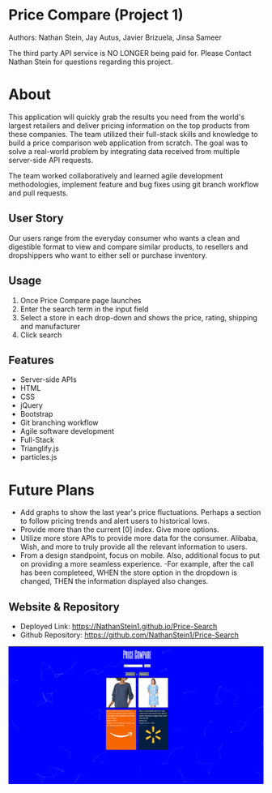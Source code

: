 # Price Compare (Project 1)
Authors: Nathan Stein, Jay Autus, Javier Brizuela, Jinsa Sameer

The third party API service is NO LONGER being paid for. Please Contact Nathan Stein for questions regarding this project.
# About
This application will quickly grab the results you need from the world's largest retailers and deliver pricing information on the top products from these companies. The team utilized their full-stack skills and knowledge to build a price comparison web application from scratch. The goal was to solve a real-world problem by integrating data received from multiple server-side API requests.

The team worked collaboratively and learned agile development methodologies, implement feature and bug fixes using git branch workflow and pull requests.


## User Story

Our users range from the everyday consumer who wants a clean and digestible format to view and compare similar products, to resellers and dropshippers who want to either sell or purchase inventory. 


## Usage

1. Once Price Compare page launches
2. Enter the search term in the input field
3. Select a store in each drop-down and shows the price, rating, shipping and manufacturer
4. Click search

## Features

* Server-side APIs
* HTML
* CSS
* jQuery
* Bootstrap
* Git branching workflow
* Agile software development
* Full-Stack
* Trianglify.js
* particles.js

# Future Plans

* Add graphs to show the last year's price fluctuations.  Perhaps a section to follow pricing trends and alert users to historical lows.
* Provide more than the current [0] index. Give more options.
* Utilize more store APIs to provide more data for the consumer. Alibaba, Wish, and more to truly provide all the relevant information to users.
* From a design standpoint, focus on mobile. Also, additional focus to put on providing a more seamless experience.
  -For example, after the call has been completeed, WHEN the store option in the dropdown is changed, THEN the information displayed also changes.


## Website & Repository

* Deployed Link: <https://NathanStein1.github.io/Price-Search>
* Github Repository: <https://github.com/NathanStein1/Price-Search>

![Screenshot of the site](./Screenshot%20(154).png)